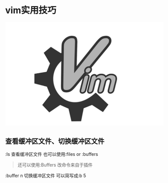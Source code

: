 # vim实用技巧

![](/assets/20190509131045.png)

## 查看缓冲区文件、切换缓冲区文件

:ls 查看缓冲区文件   也可以使用:files or :buffers

> 还可以使用:Buffers     改命令来自于插件

:buffer n 切换缓冲区文件   可以简写成:b 5






